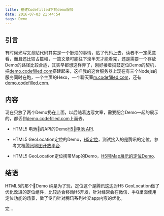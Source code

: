 ```yaml
---
title: 搭建Codefilled下的demo服务
date: 2016-07-03 21:44:54
tags: Demo
---
```


## 引言

有时候光写文章贴代码其实是一个挺烦的事情，贴了代码上去，读者不一定愿意看，而且还比较占篇幅，一篇文章可能往下滚半天才能看完，还是需要一个存放Demo的路径比较合适，其实早都想这样弄了，刚好接着捣鼓定位Demo的契机，把[demo.codefilled.com](http://demo.codefilled.com/)搭建起来，这样我的这台服务器上现在有三个Nodejs的服务同时在跑，一个主页的Hexo，一个聊天室[m.codefilled.com](http://m.codefilled.com/)，还有[demo.codefilled.com](http://demo.codefilled.com/).

## 内容

现在只放了两个Demo扔在上面，以后随着边写文章，需要配合Demo一起的展示的，都丢到[demo.codefilled.com](http://demo.codefilled.com/)上面去。

* HTML5 电池🔋的API的Demo[H5🔋电池 API](http://demo.codefilled.com/battery).

* HTML5 GeoLocation定位的Demo，[H5定位](http://demo.codefilled.com/geolocation)，测试接入的是腾讯的定位，参考文档[腾讯地图开放平台](http://lbs.qq.com/tool/component-geolocation.html).

* HTML5 GeoLocation定位携带Map的Demo，[H5带Map展示的定位Demo](http://demo.codefilled.com/geolocation/maps).
 
## 结语

HTML5的那个🔋Demo 纯是为了玩，定位这个是腾讯这边对H5 GeoLocation做了优化改进的定位组件，比较适合移动H5开发，针对经常会在微信、手Q里面使用定位功能的场景，做了专门针对腾讯系列社交app内嵌的优化。

完...